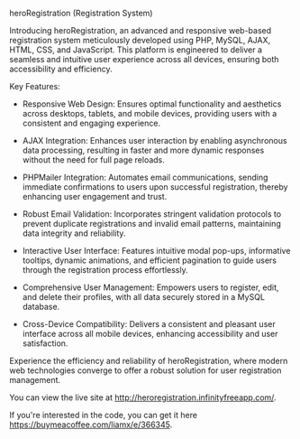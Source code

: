 heroRegistration (Registration System) 

Introducing heroRegistration, an advanced and responsive web-based registration system meticulously developed using PHP, MySQL, AJAX, HTML, CSS, and JavaScript. This platform is engineered to deliver a seamless and intuitive user experience across all devices, ensuring both accessibility and efficiency.

Key Features:

- Responsive Web Design: Ensures optimal functionality and aesthetics across desktops, tablets, and mobile devices, providing users with a consistent and engaging experience.

- AJAX Integration: Enhances user interaction by enabling asynchronous data processing, resulting in faster and more dynamic responses without the need for full page reloads.

- PHPMailer Integration: Automates email communications, sending immediate confirmations to users upon successful registration, thereby enhancing user engagement and trust.

- Robust Email Validation: Incorporates stringent validation protocols to prevent duplicate registrations and invalid email patterns, maintaining data integrity and reliability.

- Interactive User Interface: Features intuitive modal pop-ups, informative tooltips, dynamic animations, and efficient pagination to guide users through the registration process effortlessly.

- Comprehensive User Management: Empowers users to register, edit, and delete their profiles, with all data securely stored in a MySQL database.

- Cross-Device Compatibility: Delivers a consistent and pleasant user interface across all mobile devices, enhancing accessibility and user satisfaction.

Experience the efficiency and reliability of heroRegistration, where modern web technologies converge to offer a robust solution for user registration management.


You can view the live site at http://heroregistration.infinityfreeapp.com/.

If you're interested in the code, you can get it here https://buymeacoffee.com/liamx/e/366345.
